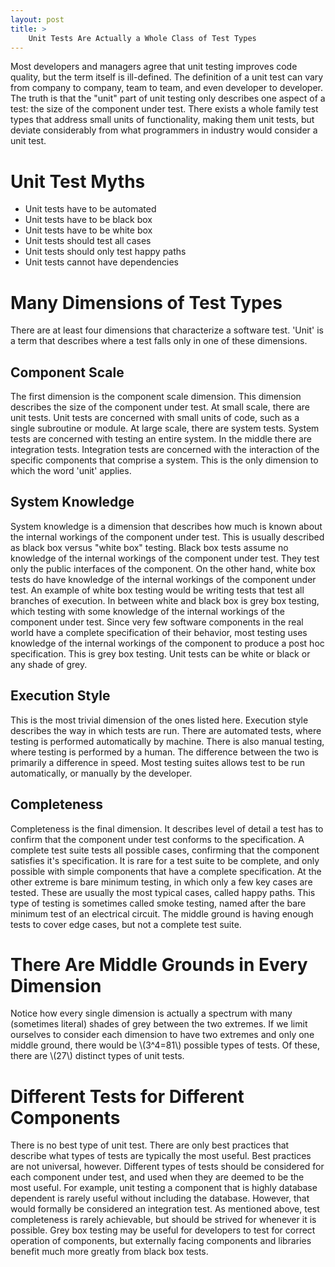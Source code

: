 ```yaml
---
layout: post
title: >
    Unit Tests Are Actually a Whole Class of Test Types
---
```

Most developers and managers agree that unit testing improves code quality, but the term itself is ill-defined. The definition of a unit test can vary from company to company, team to team, and even developer to developer. The truth is that the "unit" part of unit testing only describes one aspect of a test: the size of the component under test. There exists a whole family test types that address small units of functionality, making them unit tests, but deviate considerably from what programmers in industry would consider a unit test.

# Unit Test Myths
- Unit tests have to be automated
- Unit tests have to be black box
- Unit tests have to be white box
- Unit tests should test all cases
- Unit tests should only test happy paths
- Unit tests cannot have dependencies

# Many Dimensions of Test Types
There are at least four dimensions that characterize a software test. 'Unit' is a term that describes where a test falls only in one of these dimensions.
## Component Scale
The first dimension is the component scale dimension. This dimension describes the size of the component under test. At small scale, there are unit tests. Unit tests are concerned with small units of code, such as a single subroutine or module. At large scale, there are system tests. System tests are concerned with testing an entire system. In the middle there are integration tests. Integration tests are concerned with the interaction of the specific components that comprise a system. This is the only dimension to which the word 'unit' applies.
## System Knowledge
System knowledge is a dimension that describes how much is known about the internal workings of the component under test. This is usually described as black box versus "white box" testing. Black box tests assume no knowledge of the internal workings of the component under test. They test only the public interfaces of the component. On the other hand, white box tests do have knowledge of the internal workings of the component under test. An example of white box testing would be writing tests that test all branches of execution. In between white and black box is grey box testing, which testing with some knowledge of the internal workings of the component under test. Since very few software components in the real world have a complete specification of their behavior, most testing uses knowledge of the internal workings of the component to produce a post hoc specification. This is grey box testing. Unit tests can be white or black or any shade of grey.
## Execution Style
This is the most trivial dimension of the ones listed here. Execution style describes the way in which tests are run. There are automated tests, where testing is performed automatically by machine. There is also manual testing, where testing is performed by a human. The difference between the two is primarily a difference in speed. Most testing suites allows test to be run automatically, or manually by the developer. 
## Completeness
Completeness is the final dimension. It describes level of detail a test has to confirm that the component under test conforms to the specification. A complete test suite tests all possible cases, confirming that the component satisfies it's specification. It is rare for a test suite to be complete, and only possible with simple components that have a complete specification. At the other extreme is bare minimum testing, in which only a few key cases are tested. These are usually the most typical cases, called happy paths. This type of testing is sometimes called smoke testing, named after the bare minimum test of an electrical circuit. The middle ground is having enough tests to cover edge cases, but not a complete test suite.

# There Are Middle Grounds in Every Dimension
Notice how every single dimension is actually a spectrum with many (sometimes literal) shades of grey between the two extremes. If we limit ourselves to consider each dimension to have two extremes and only one middle ground, there would be \\(3^4=81\\) possible types of tests. Of these, there are \\(27\\) distinct types of unit tests.

# Different Tests for Different Components
There is no best type of unit test. There are only best practices that describe what types of tests are typically the most useful. Best practices are not universal, however. Different types of tests should be considered for each component under test, and used when they are deemed to be the most useful. For example, unit testing a component that is highly database dependent is rarely useful without including the database. However, that would formally be considered an integration test. As mentioned above, test completeness is rarely achievable, but should be strived for whenever it is possible. Grey box testing may be useful for developers to test for correct operation of components, but externally facing components and libraries benefit much more greatly from black box tests.